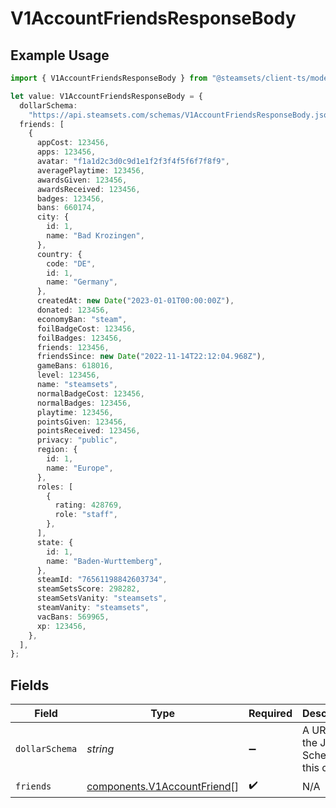 # V1AccountFriendsResponseBody

## Example Usage

```typescript
import { V1AccountFriendsResponseBody } from "@steamsets/client-ts/models/components";

let value: V1AccountFriendsResponseBody = {
  dollarSchema:
    "https://api.steamsets.com/schemas/V1AccountFriendsResponseBody.json",
  friends: [
    {
      appCost: 123456,
      apps: 123456,
      avatar: "f1a1d2c3d0c9d1e1f2f3f4f5f6f7f8f9",
      averagePlaytime: 123456,
      awardsGiven: 123456,
      awardsReceived: 123456,
      badges: 123456,
      bans: 660174,
      city: {
        id: 1,
        name: "Bad Krozingen",
      },
      country: {
        code: "DE",
        id: 1,
        name: "Germany",
      },
      createdAt: new Date("2023-01-01T00:00:00Z"),
      donated: 123456,
      economyBan: "steam",
      foilBadgeCost: 123456,
      foilBadges: 123456,
      friends: 123456,
      friendsSince: new Date("2022-11-14T22:12:04.968Z"),
      gameBans: 618016,
      level: 123456,
      name: "steamsets",
      normalBadgeCost: 123456,
      normalBadges: 123456,
      playtime: 123456,
      pointsGiven: 123456,
      pointsReceived: 123456,
      privacy: "public",
      region: {
        id: 1,
        name: "Europe",
      },
      roles: [
        {
          rating: 428769,
          role: "staff",
        },
      ],
      state: {
        id: 1,
        name: "Baden-Wurttemberg",
      },
      steamId: "76561198842603734",
      steamSetsScore: 298282,
      steamSetsVanity: "steamsets",
      steamVanity: "steamsets",
      vacBans: 569965,
      xp: 123456,
    },
  ],
};
```

## Fields

| Field                                                                      | Type                                                                       | Required                                                                   | Description                                                                | Example                                                                    |
| -------------------------------------------------------------------------- | -------------------------------------------------------------------------- | -------------------------------------------------------------------------- | -------------------------------------------------------------------------- | -------------------------------------------------------------------------- |
| `dollarSchema`                                                             | *string*                                                                   | :heavy_minus_sign:                                                         | A URL to the JSON Schema for this object.                                  | https://api.steamsets.com/schemas/V1AccountFriendsResponseBody.json        |
| `friends`                                                                  | [components.V1AccountFriend](../../models/components/v1accountfriend.md)[] | :heavy_check_mark:                                                         | N/A                                                                        |                                                                            |